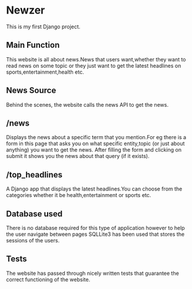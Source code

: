 # Newzer
This is my first Django project.

Main Function
----------------
This website is all about news.News that users want,whether they want to read news on some topic or they just want to get the latest headlines on sports,entertainment,health etc.

News Source
------------
Behind the scenes, the website calls the news API to get the news.

/news
------
Displays the news about a specific term that you mention.For eg there is a form in this page that asks you on what specific entity,topic (or just about anything) you want to get the news.
After filling the form and clicking on submit it shows you the news about that query (if it exists).

/top_headlines
-----------------
A Django app that displays the latest headlines.You can choose from the categories whether it be health,entertainment or sports etc.

Database used
--------------
There is no database required for this type of application however to help the user navigate between pages SQLLite3 has been used that stores the sessions of the users.


Tests
-------
The website has passed through nicely written tests that guarantee the correct functioning of the website.

